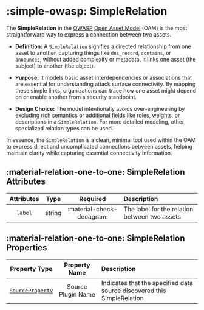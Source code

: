 # :simple-owasp: SimpleRelation

The **SimpleRelation** in the [OWASP](https://owasp.org) [Open Asset Model](https://github.com/owasp-amass/open-asset-model) (OAM) is the most straightforward way to express a connection between two assets.

- **Definition:** A `SimpleRelation` signifies a directed relationship from one asset to another, capturing things like `dns_record`, `contains`, or `announces`, without added complexity or metadata. It links one asset (the subject) to another (the object).

- **Purpose:** It models basic asset interdependencies or associations that are essential for understanding attack surface connectivity. By mapping these simple links, organizations can trace how one asset might depend on or enable another from a security standpoint.

- **Design Choice:** The model intentionally avoids over-engineering by excluding rich semantics or additional fields like roles, weights, or descriptions in a `SimpleRelation`. For more detailed modeling, other specialized relation types can be used.

In essence, the `SimpleRelation` is a clean, minimal tool used within the OAM to express direct and uncomplicated connections between assets, helping maintain clarity while capturing essential connectivity information.

## :material-relation-one-to-one: SimpleRelation Attributes

| Attributes | Type | Required | Description |
| :--------: | :----: | :--------: | :----------- |
| `label` | string | :material-check-decagram: | The label for the relation between two assets |

## :material-relation-one-to-one: SimpleRelation Properties

| Property Type | Property Name | Description |
| :--------------: | :---------------: | :------------ |
| [`SourceProperty`](../properties/source_property.md) | Source Plugin Name | Indicates that the specified data source discovered this SimpleRelation |
